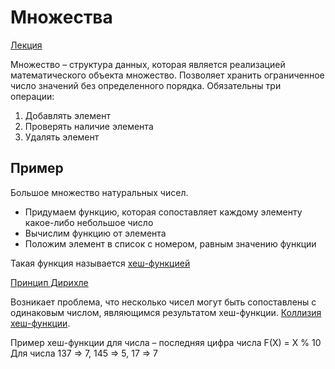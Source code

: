 # Множества

[Лекция](https://www.youtube.com/watch?v=PUpmV2ieIHA&list=PL6Wui14DvQPySdPv5NUqV3i8sDbHkCKC5&index=4)

Множество – структура данных, которая является реализацией математического
объекта множество. Позволяет хранить ограниченное число значений без
определенного порядка. Обязательны три операции:

1. Добавлять элемент
1. Проверять наличие элемента
1. Удалять элемент

## Пример

Большое множество натуральных чисел.

- Придумаем функцию, которая сопоставляет каждому элементу какое-либо небольшое
число
- Вычислим функцию от элемента
- Положим элемент в список с номером, равным значению функции

Такая функция называется [хеш-функцией](https://ru.wikipedia.org/wiki/%D0%A5%D0%B5%D1%88-%D1%84%D1%83%D0%BD%D0%BA%D1%86%D0%B8%D1%8F)

[Принцип  Дирихле](https://ru.wikipedia.org/wiki/%D0%9F%D1%80%D0%B8%D0%BD%D1%86%D0%B8%D0%BF_%D0%94%D0%B8%D1%80%D0%B8%D1%85%D0%BB%D0%B5_(%D0%BA%D0%BE%D0%BC%D0%B1%D0%B8%D0%BD%D0%B0%D1%82%D0%BE%D1%80%D0%B8%D0%BA%D0%B0))

Возникает проблема, что несколько чисел могут быть сопоставлены с одинаковым
числом, являющимся результатом хеш-функции. [Коллизия хеш-функции](https://ru.wikipedia.org/wiki/%D0%9A%D0%BE%D0%BB%D0%BB%D0%B8%D0%B7%D0%B8%D1%8F_%D1%85%D0%B5%D1%88-%D1%84%D1%83%D0%BD%D0%BA%D1%86%D0%B8%D0%B8).

Пример хеш-функции для числа – последняя цифра числа
F(X) = X % 10
Для числа 137 => 7, 145 => 5, 17 => 7
